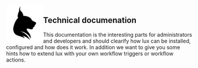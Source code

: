 <img align="left" src="../../Resources/Public/Icons/lux.svg" width="100" />

## Technical documenation

This documentation is the interesting parts for administrators and developers and should clearify how lux can be
installed, configured and how does it work. In addition we want to give you some hints how to extend lux with your own
workflow triggers or workflow actions.
